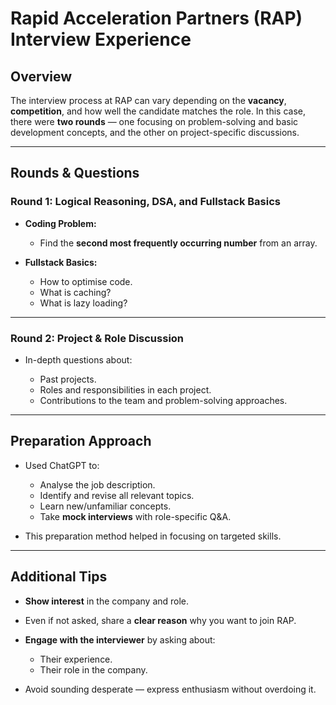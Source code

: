 # Rapid Acceleration Partners (RAP) Interview Experience

## Overview

The interview process at RAP can vary depending on the **vacancy**, **competition**, and how well the candidate matches the role. In this case, there were **two rounds** — one focusing on problem-solving and basic development concepts, and the other on project-specific discussions.

---

## Rounds & Questions

### **Round 1: Logical Reasoning, DSA, and Fullstack Basics**

* **Coding Problem:**

  * Find the **second most frequently occurring number** from an array.
* **Fullstack Basics:**

  * How to optimise code.
  * What is caching?
  * What is lazy loading?

---

### **Round 2: Project & Role Discussion**

* In-depth questions about:

  * Past projects.
  * Roles and responsibilities in each project.
  * Contributions to the team and problem-solving approaches.

---

## Preparation Approach

* Used ChatGPT to:

  * Analyse the job description.
  * Identify and revise all relevant topics.
  * Learn new/unfamiliar concepts.
  * Take **mock interviews** with role-specific Q\&A.
* This preparation method helped in focusing on targeted skills.

---

## Additional Tips

* **Show interest** in the company and role.
* Even if not asked, share a **clear reason** why you want to join RAP.
* **Engage with the interviewer** by asking about:

  * Their experience.
  * Their role in the company.
* Avoid sounding desperate — express enthusiasm without overdoing it.

